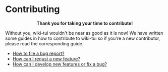 # Contributing

<center>
<b>
Thank you for taking your time to contribute!
</b>
</center>

Without you, wiki-tui wouldn't be near as good as it is now! We have written some guides in how to contribute
to wiki-tui so if you're a new contributor, please read the corresponding guide. 

- [How to file a bug report?](./bug-report.md)
- [How can I requst a new feature?](./feature-request.md)
- [How can I develop new features or fix a bug?](./develop-code.md)
